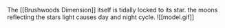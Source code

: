 The [[Brushwoods Dimension]] itself is tidally locked to its star. the moons reflecting the stars light causes day and night cycle.
![[model.gif]]